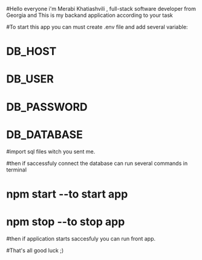 #Hello everyone i'm Merabi Khatiashvili , full-stack software developer from Georgia and This is my backand application according to your task

#To start this app you can must create .env file and add several variable:

# DB_HOST

# DB_USER

# DB_PASSWORD

# DB_DATABASE

#import sql files witch you sent me.

#then if saccessfuly connect the database can run several commands in terminal

# npm start --to start app

# npm stop --to stop app

#then if application starts saccesfuly you can run front app.

#That's all good luck ;)
